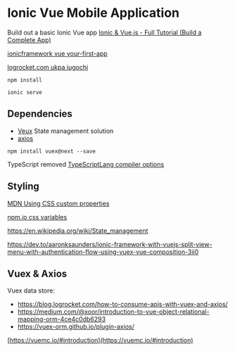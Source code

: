 # Ionic Vue Mobile Application

Build out a basic Ionic Vue app [Ionic & Vue.js - Full Tutorial (Build a Complete App)](https://youtu.be/mQ4zmFy4d7Y)

[ionicframework vue your-first-app](https://ionicframework.com/docs/vue/your-first-app)

[logrocket.com ukpa iugochi](https://blog.logrocket.com/author/ukpaiugochi/)

```npm install```

```ionic serve```
## Dependencies 
- [Veux](https://vuex.vuejs.org/installation.html#direct-download-cdn) State management solution 
- [axios](https://axios-http.com/docs/intro)

```npm install vuex@next --save```

TypeScript removed
[TypeScriptLang compiler options](https://www.typescriptlang.org/docs/handbook/compiler-options.html)

## Styling
[MDN Using CSS custom properties](https://developer.mozilla.org/en-US/docs/Web/CSS/Using_CSS_custom_properties)

[npm.io css variables](https://npm.io/search/keyword:css-variables)

https://en.wikipedia.org/wiki/State_management

https://dev.to/aaronksaunders/ionic-framework-with-vuejs-split-view-menu-with-authentication-flow-using-vuex-vue-composition-3ii0

## Vuex & Axios
Vuex data store:
- https://blog.logrocket.com/how-to-consume-apis-with-vuex-and-axios/
- https://medium.com/@xoor/introduction-to-vue-object-relational-mapping-orm-4ce4c0db6293
- https://vuex-orm.github.io/plugin-axios/

[https://vuemc.io/#introduction](https://vuemc.io/#introduction)
